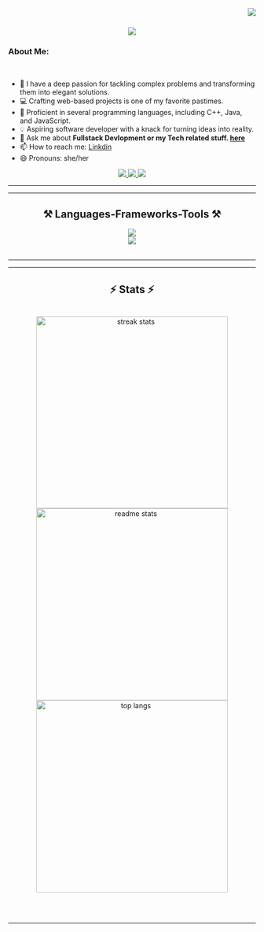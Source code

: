 
<img align="right" src="https://visitor-badge.laobi.icu/badge?page_id=prachipatil13.prachipatil13" />

<h1 align="center">
    <img src="https://readme-typing-svg.herokuapp.com/?font=Righteous&size=35&center=true&vCenter=true&width=500&height=70&duration=4000&lines=Hi+There!+👋;+I'm+Prachi+Patil!;" />
</h1>

<h3 align="left">About Me:</h3>

<br/>

<div align="left">
 
 - 🧠 I have a deep passion for tackling complex problems and transforming them into elegant solutions.
- 💻 Crafting web-based projects is one of my favorite pastimes.
- 💪 Proficient in several programming languages, including C++, Java, and JavaScript.
- 💡 Aspiring software developer with a knack for turning ideas into reality.  
- 💬 Ask me about **Fullstack Devlopment or my Tech related stuff. [here](https://github.com/prachipatil13/prachipatil13/issues)**
- 📫 How to reach me: [Linkdin](https://www.linkedin.com/in/-prachipatil/)
- 😄 Pronouns: she/her 
 </div>

 <div align="center"> 
  <a href="mailto:prachipatil697@gmail.com">
    <img src="https://img.shields.io/badge/Gmail-333333?style=for-the-badge&logo=gmail&logoColor=red" />
  </a>
    
  <a href="https://www.linkedin.com/in/-prachipatil/" target="_blank">
    <img src="https://img.shields.io/badge/LinkedIn-0077B5?style=for-the-badge&logo=linkedin&logoColor=white" target="_blank" />
  </a>
     
<a href="https://prachipatil13.github.io" target="_blank">
     <img src="https://img.shields.io/badge/Portfolio-FF5722?style=for-the-badge&logo=todoist&logoColor=white" target="_blank" /> 
 </a>
</div>

<hr/>
 
<hr/>
 
<h2 align="center">⚒️ Languages-Frameworks-Tools ⚒️</h2>

<div align="center">
    <img src="https://skillicons.dev/icons?i=cpp,java,c,javascript,github,vscode" /><br>
    <img src="https://skillicons.dev/icons?i=html,css,bootstrap,mysql,git" />
</div>

<br/>

<hr/>



<hr/>

<h2 align="center">⚡ Stats ⚡</h2>
<br>
<div align=center>
  <img width=390  src="https://streak-stats.demolab.com/?user=prachipatil13&count_private=true&theme=react&border_radius=10" alt="streak stats"/>
  </div> 
  <div align=center>
  <img width=390 src="https://github-readme-stats.vercel.app/api?username=prachipatil13&count_private=false&show_icons=true&theme=react&rank_icon=github&border_radius=10" alt="readme stats" />
  </div>

  <div align=center>
  <img width=390 align="center" src="https://github-readme-stats.vercel.app/api/top-langs/?username=prachipatil13&hide=HTML&langs_count=8&layout=compact&theme=react&border_radius=10&size_weight=0.5&count_weight=0.5&exclude_repo=github-readme-stats" alt="top langs" />
</div>

<br/><br/>
<hr/>
